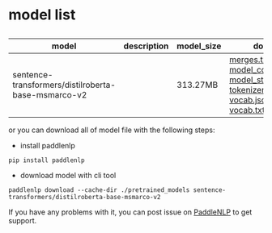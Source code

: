#  model list

##  

| model  | description | model_size  | download         |
| --- | --- | --- | --- |
|sentence-transformers/distilroberta-base-msmarco-v2|  | 313.27MB | [merges.txt](https://bj.bcebos.com/paddlenlp/models/community/sentence-transformers/distilroberta-base-msmarco-v2/merges.txt)<br>[model_config.json](https://bj.bcebos.com/paddlenlp/models/community/sentence-transformers/distilroberta-base-msmarco-v2/model_config.json)<br>[model_state.pdparams](https://bj.bcebos.com/paddlenlp/models/community/sentence-transformers/distilroberta-base-msmarco-v2/model_state.pdparams)<br>[tokenizer_config.json](https://bj.bcebos.com/paddlenlp/models/community/sentence-transformers/distilroberta-base-msmarco-v2/tokenizer_config.json)<br>[vocab.json](https://bj.bcebos.com/paddlenlp/models/community/sentence-transformers/distilroberta-base-msmarco-v2/vocab.json)<br>[vocab.txt](https://bj.bcebos.com/paddlenlp/models/community/sentence-transformers/distilroberta-base-msmarco-v2/vocab.txt) |

or you can download all of model file with the following steps:

* install paddlenlp

```shell
pip install paddlenlp
```

* download model with cli tool

```shell
paddlenlp download --cache-dir ./pretrained_models sentence-transformers/distilroberta-base-msmarco-v2
```

If you have any problems with it, you can post issue on [PaddleNLP](https://github.com/PaddlePaddle/PaddleNLP) to get support.
